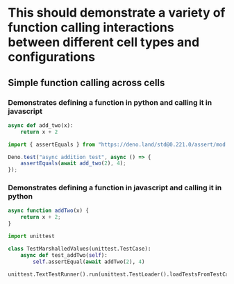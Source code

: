 # This should demonstrate a variety of function calling interactions between different cell types and configurations

## Simple function calling across cells
### Demonstrates defining a function in python and calling it in javascript
```python
async def add_two(x):
    return x + 2
```

```javascript
import { assertEquals } from "https://deno.land/std@0.221.0/assert/mod.ts";

Deno.test("async addition test", async () => {
    assertEquals(await add_two(2), 4);
});
```

### Demonstrates defining a function in javascript and calling it in python
```javascript
async function addTwo(x) {
    return x + 2;
}
```

```python
import unittest

class TestMarshalledValues(unittest.TestCase):
    async def test_addTwo(self):
        self.assertEqual(await addTwo(2), 4)

unittest.TextTestRunner().run(unittest.TestLoader().loadTestsFromTestCase(TestMarshalledValues))
```

